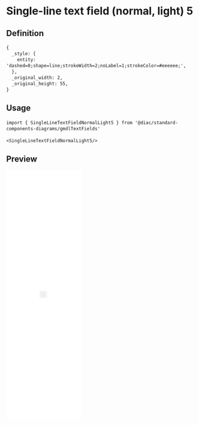 # Single-line text field (normal, light) 5

## Definition

```
{
  _style: { 
    entity: 'dashed=0;shape=line;strokeWidth=2;noLabel=1;strokeColor=#eeeeee;',
  },
  _original_width: 2,
  _original_height: 55,
}
```

## Usage

```
import { SingleLineTextFieldNormalLight5 } from '@diac/standard-components-diagrams/gmdlTextFields'

<SingleLineTextFieldNormalLight5/>
```

## Preview

<img src="./single-line-text-field-normal-light-5.png" width="200"/>
